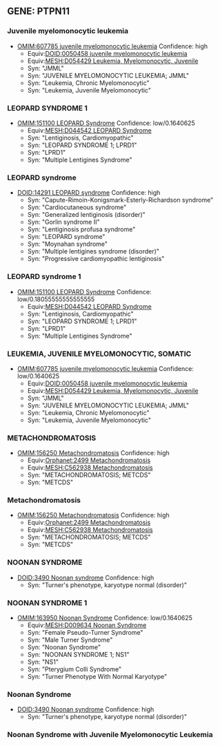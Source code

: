 
## GENE: PTPN11

### Juvenile myelomonocytic leukemia
 * [OMIM:607785 juvenile myelomonocytic leukemia](http://beta.monarchinitiative.org/disease/OMIM:607785) Confidence: high
    * Equiv:[DOID:0050458 juvenile myelomonocytic leukemia](http://beta.monarchinitiative.org/disease/DOID:0050458)
    * Equiv:[MESH:D054429 Leukemia, Myelomonocytic, Juvenile](http://beta.monarchinitiative.org/disease/MESH:D054429)
    * Syn: "JMML"
    * Syn: "JUVENILE MYELOMONOCYTIC LEUKEMIA; JMML"
    * Syn: "Leukemia, Chronic Myelomonocytic"
    * Syn: "Leukemia, Juvenile Myelomonocytic"

### LEOPARD SYNDROME 1
 * [OMIM:151100 LEOPARD Syndrome](http://beta.monarchinitiative.org/disease/OMIM:151100) Confidence: low/0.1640625
    * Equiv:[MESH:D044542 LEOPARD Syndrome](http://beta.monarchinitiative.org/disease/MESH:D044542)
    * Syn: "Lentiginosis, Cardiomyopathic"
    * Syn: "LEOPARD SYNDROME 1; LPRD1"
    * Syn: "LPRD1"
    * Syn: "Multiple Lentigines Syndrome"

### LEOPARD syndrome
 * [DOID:14291 LEOPARD syndrome](http://beta.monarchinitiative.org/disease/DOID:14291) Confidence: high
    * Syn: "Capute-Rimoin-Konigsmark-Esterly-Richardson syndrome"
    * Syn: "Cardiocutaneous syndrome"
    * Syn: "Generalized lentiginosis (disorder)"
    * Syn: "Gorlin syndrome II"
    * Syn: "Lentiginosis profusa syndrome"
    * Syn: "LEOPARD syndrome"
    * Syn: "Moynahan syndrome"
    * Syn: "Multiple lentigines syndrome (disorder)"
    * Syn: "Progressive cardiomyopathic lentiginosis"

### LEOPARD syndrome 1
 * [OMIM:151100 LEOPARD Syndrome](http://beta.monarchinitiative.org/disease/OMIM:151100) Confidence: low/0.18055555555555555
    * Equiv:[MESH:D044542 LEOPARD Syndrome](http://beta.monarchinitiative.org/disease/MESH:D044542)
    * Syn: "Lentiginosis, Cardiomyopathic"
    * Syn: "LEOPARD SYNDROME 1; LPRD1"
    * Syn: "LPRD1"
    * Syn: "Multiple Lentigines Syndrome"

### LEUKEMIA, JUVENILE MYELOMONOCYTIC, SOMATIC
 * [OMIM:607785 juvenile myelomonocytic leukemia](http://beta.monarchinitiative.org/disease/OMIM:607785) Confidence: low/0.1640625
    * Equiv:[DOID:0050458 juvenile myelomonocytic leukemia](http://beta.monarchinitiative.org/disease/DOID:0050458)
    * Equiv:[MESH:D054429 Leukemia, Myelomonocytic, Juvenile](http://beta.monarchinitiative.org/disease/MESH:D054429)
    * Syn: "JMML"
    * Syn: "JUVENILE MYELOMONOCYTIC LEUKEMIA; JMML"
    * Syn: "Leukemia, Chronic Myelomonocytic"
    * Syn: "Leukemia, Juvenile Myelomonocytic"

### METACHONDROMATOSIS
 * [OMIM:156250 Metachondromatosis](http://beta.monarchinitiative.org/disease/OMIM:156250) Confidence: high
    * Equiv:[Orphanet:2499 Metachondromatosis](http://beta.monarchinitiative.org/disease/Orphanet:2499)
    * Equiv:[MESH:C562938 Metachondromatosis](http://beta.monarchinitiative.org/disease/MESH:C562938)
    * Syn: "METACHONDROMATOSIS; METCDS"
    * Syn: "METCDS"

### Metachondromatosis
 * [OMIM:156250 Metachondromatosis](http://beta.monarchinitiative.org/disease/OMIM:156250) Confidence: high
    * Equiv:[Orphanet:2499 Metachondromatosis](http://beta.monarchinitiative.org/disease/Orphanet:2499)
    * Equiv:[MESH:C562938 Metachondromatosis](http://beta.monarchinitiative.org/disease/MESH:C562938)
    * Syn: "METACHONDROMATOSIS; METCDS"
    * Syn: "METCDS"

### NOONAN SYNDROME
 * [DOID:3490 Noonan syndrome](http://beta.monarchinitiative.org/disease/DOID:3490) Confidence: high
    * Syn: "Turner's phenotype, karyotype normal (disorder)"

### NOONAN SYNDROME 1
 * [OMIM:163950 Noonan Syndrome](http://beta.monarchinitiative.org/disease/OMIM:163950) Confidence: low/0.1640625
    * Equiv:[MESH:D009634 Noonan Syndrome](http://beta.monarchinitiative.org/disease/MESH:D009634)
    * Syn: "Female Pseudo-Turner Syndrome"
    * Syn: "Male Turner Syndrome"
    * Syn: "Noonan Syndrome"
    * Syn: "NOONAN SYNDROME 1; NS1"
    * Syn: "NS1"
    * Syn: "Pterygium Colli Syndrome"
    * Syn: "Turner Phenotype With Normal Karyotype"

### Noonan Syndrome
 * [DOID:3490 Noonan syndrome](http://beta.monarchinitiative.org/disease/DOID:3490) Confidence: high
    * Syn: "Turner's phenotype, karyotype normal (disorder)"

### Noonan Syndrome with Juvenile Myelomonocytic Leukemia
